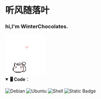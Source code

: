 <html>
<head>
<link href="https://fonts.font.im/css?family=Source+Code+Pro" rel="stylesheet">
<link href="./css/style.css" rel="stylesheet" type="text/css">
</head>

<body>

# <font face="楷体">听风随落叶</font>

<div class="container">
<div class="text">

### <p>hi,I'm WinterChocolates.</p>

</div>
<div class="images">
<img src="./img/cat.gif" alt="Cat">
</div>
</div>

<details open>
<summary> <b>🖥️ Code</b>：</summary>
<p>
  <img alt="Debian" src="https://img.shields.io/badge/Debian-winterchocolates?logo=debian&logoColor=while&color=black" />
  <img alt="Ubuntu" src="https://img.shields.io/badge/Ubuntu-winterchocolates?logo=ubuntu&logoColor=while&color=black" />
  <img alt="Shell" src="https://img.shields.io/badge/Shell-winterchocolates?logo=shell&logoColor=while&color=black" />
  <img alt="Static Badge" src="https://img.shields.io/badge/Docker-winterchocolates?style=flat&logo=docker&logoColor=while&color=black" />
</p>
</details>
</body>
</html>



